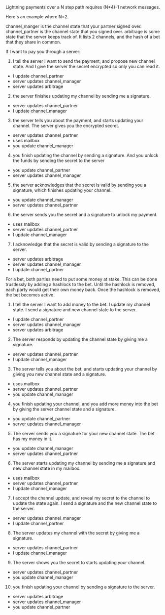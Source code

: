 Lightning payments over a N step path requires (N*4)-1 network messages.

Here's an example where N=2.

channel_manger is the channel state that your partner signed over.
channel_partner is the channel state that you signed over.
arbitrage is some state that the server keeps track of. It lists 2 channels, and the hash of a bet that they share in common.

If I want to pay you through a server:

1) I tell the server I want to send the payment, and propose new channel state. And I give the server the secret encrypted so only you can read it.
* I update channel_partner
* server updates channel_manager
* server updates arbitrage

2) the server finishes updating my channel by sending me a signature.
* server updates channel_partner
* I update channel_manager

3) the server tells you about the payment, and starts updating your channel. The server gives you the encrypted secret.
* server updates channel_partner
* uses mailbox
* you update channel_manager

4) you finish updating the channel by sending a signature. And you unlock the funds by sending the secret to the server
* you update channel_partner
* server updates channel_manager

5) the server acknowledges that the secret is valid by sending you a signature, which finishes updating your channel.
* you update channel_manager
* server updates channel_partner

6) the server sends you the secret and a signature to unlock my payment.
* uses mailbox
* server updates channel_partner
* I update channel_manager

7) I acknowledge that the secret is valid by sending a signature to the server.
* server updates arbitrage
* server updates channel_manager
* I update channel_partner


For a bet, both parties need to put some money at stake. This can be done trustlessly by adding a hashlock to the bet. Until the hashlock is removed, each party would get their own money back. Once the hashlock is removed, the bet becomes active.

1) I tell the server I want to add money to the bet. I update my channel state. I send a signature and new channel state to the server.
* I update channel_partner
* server updates channel_manager
* server updates arbitrage

2) The server responds by updating the channel state by giving me a signature.
* server updates channel_partner
* I update channel_manager

3) The server tells you about the bet, and starts updating your channel by giving you new channel state and a signature.
* uses mailbox
* server updates channel_partner
* you update channel_manager

4) you finish updating your channel, and you add more money into the bet by giving the server channel state and a signature.
* you update channel_partner
* server updates channel_manager

5) The server sends you a signature for your new channel state. The bet has my money in it.
* you update channel_manager
* server updates channel_partner

6) The server starts updating my channel by sending me a signature and new channel state in my mailbox.
* uses mailbox
* server updates channel_partner
* I update channel_manager

7) I accept the channel update, and reveal my secret to the channel to update the state again. I send a signature and the new channel state to the server.
* server updates channel_manager
* I update channel_partner

8) The server updates my channel with the secret by giving me a signature.
* server updates channel_partner
* I update channel_manager

9) The server shows you the secret to starts updating your channel.
* server updates channel_partner
* you update channel_manager

10) you finish updating your channel by sending a signature to the server.
* server updates arbitrage
* server updates channel_manager
* you update channel_partner